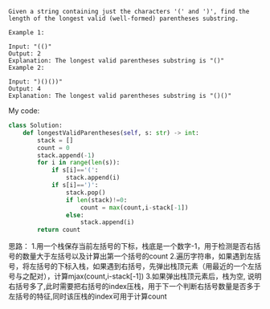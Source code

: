 ```
Given a string containing just the characters '(' and ')', find the length of the longest valid (well-formed) parentheses substring.

Example 1:

Input: "(()"
Output: 2
Explanation: The longest valid parentheses substring is "()"
Example 2:

Input: ")()())"
Output: 4
Explanation: The longest valid parentheses substring is "()()"
```
My code:
```python
class Solution:
    def longestValidParentheses(self, s: str) -> int:
        stack = []
        count = 0
        stack.append(-1)
        for i in range(len(s)):
            if s[i]=='(':
                stack.append(i)
            if s[i]==')':
                stack.pop()
                if len(stack)!=0:
                    count = max(count,i-stack[-1])
                else:
                    stack.append(i)
        return count
```
思路：
1.用一个栈保存当前左括号的下标，栈底是一个数字-1，用于检测是否右括号的数量大于左括号以及计算出第一个括号的count
2.遍历字符串，如果遇到左括号，将左括号的下标入栈，如果遇到右括号，先弹出栈顶元素（用最近的一个左括号与之配对），计算mjax(count,i-stack[-1])
3.如果弹出栈顶元素后，栈为空, 说明右括号多了,此时需要把右括号的index压栈，用于下一个判断右括号数量是否多于左括号的特征,同时该压栈的index可用于计算count

